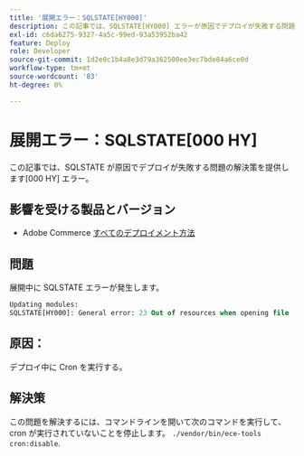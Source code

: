 ```yaml
---
title: '展開エラー：SQLSTATE[HY000]'
description: この記事では、SQLSTATE[HY000] エラーが原因でデプロイが失敗する問題の解決策を提供します。
exl-id: c6da6275-9327-4a5c-99ed-93a53952ba42
feature: Deploy
role: Developer
source-git-commit: 1d2e0c1b4a8e3d79a362500ee3ec7bde84a6ce0d
workflow-type: tm+mt
source-wordcount: '83'
ht-degree: 0%

---
```


# 展開エラー：SQLSTATE[000 HY]

この記事では、SQLSTATE が原因でデプロイが失敗する問題の解決策を提供します[000 HY] エラー。

## 影響を受ける製品とバージョン

* Adobe Commerce [すべてのデプロイメント方法](https://magento.com/sites/default/files/magento-software-lifecycle-policy.pdf)

## 問題

展開中に SQLSTATE エラーが発生します。

```sql
Updating modules:
SQLSTATE[HY000]: General error: 23 Out of resources when opening file '/tmp/#sql_565c_0.MAD' (Errcode: 24 "Too many open files"),
```

## 原因：

デプロイ中に Cron を実行する。

## 解決策

この問題を解決するには、コマンドラインを開いて次のコマンドを実行して、cron が実行されていないことを停止します。
`./vendor/bin/ece-tools cron:disable`.
